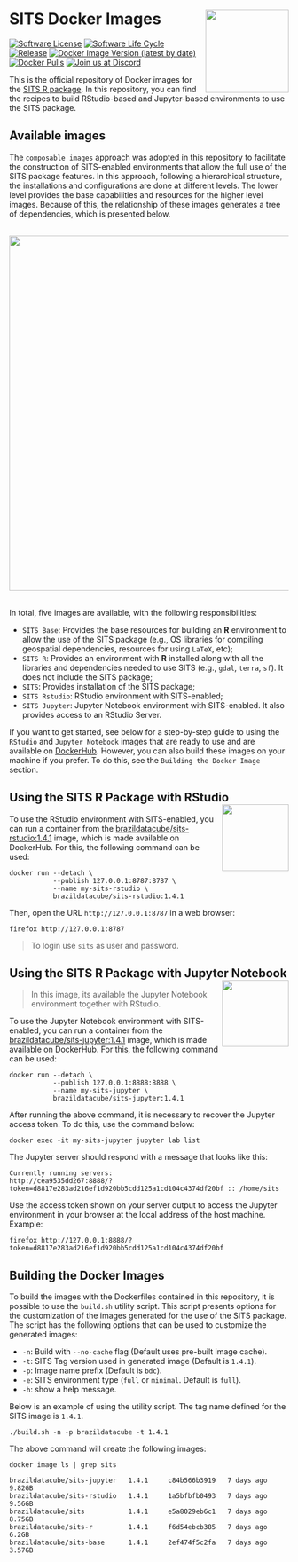 # SITS Docker Images <img src=".github/logo/sits-docker-sticker.png" align="right" width="150"/>

[![Software License](https://img.shields.io/badge/license-MIT-green)](https://github.com//brazil-data-cube/sits-docker/blob/master/LICENSE) [![Software Life
Cycle](https://img.shields.io/badge/lifecycle-maturing-blue.svg)](https://www.tidyverse.org/lifecycle/#maturing) [![Release](https://img.shields.io/github/tag/brazil-data-cube/sits-docker.svg)](https://github.com/brazil-data-cube/sits-docker/releases) [![Docker Image Version (latest by date)](https://img.shields.io/docker/v/brazildatacube/sits?label=Docker%20Hub)](https://hub.docker.com/r/brazildatacube/sits) [![Docker Pulls](https://img.shields.io/docker/pulls/brazildatacube/sits)](https://hub.docker.com/r/brazildatacube/sits) [![Join us at
Discord](https://img.shields.io/discord/689541907621085198?logo=discord&logoColor=ffffff&color=7389D8)](https://discord.com/channels/689541907621085198#)

This is the official repository of Docker images for the [SITS R package](https://github.com/e-sensing/sits). In this repository, you can find the recipes to build RStudio-based and Jupyter-based environments to use the SITS package.

## Available images

The `composable images` approach was adopted in this repository to facilitate the construction of SITS-enabled environments that allow the full use of the SITS package features. In this approach, following a hierarchical structure, the installations and configurations are done at different levels. The lower level provides the base capabilities and resources for the higher level images. Because of this, the relationship of these images generates a tree of dependencies, which is presented below.

<br/>
<div align="center">
 <img src=".github/arch/sits-docker-arch.png" width="640"/>
</div>
<br/>
           
In total, five images are available, with the following responsibilities:

- `SITS Base`: Provides the base resources for building an **R** environment to allow the use of the SITS package (e.g., OS libraries for compiling geospatial dependencies, resources for using `LaTeX`, etc);
- `SITS R`: Provides an environment with **R** installed along with all the libraries and dependencies needed to use SITS (e.g., `gdal`, `terra`, `sf`). It does not include the SITS package;
- `SITS`: Provides installation of the SITS package;
- `SITS Rstudio`: RStudio environment with SITS-enabled;
- `SITS Jupyter`: Jupyter Notebook environment with SITS-enabled. It also provides access to an RStudio Server.

If you want to get started, see below for a step-by-step guide to using the `RStudio` and `Jupyter Notebook` images that are ready to use and are available on [DockerHub](https://hub.docker.com/u/brazildatacube). However, you can also build these images on your machine if you prefer. To do this, see the `Building the Docker Image` section.

## Using the SITS R Package with RStudio <img src=".github/logo/sits-docker-env-rstudio.png" align="right" width="120"/>

To use the RStudio environment with SITS-enabled, you can run a container from the [brazildatacube/sits-rstudio:1.4.1](https://hub.docker.com/r/brazildatacube/sits-rstudio) image, which is made available on DockerHub. For this, the following command can be used:

```shell
docker run --detach \
           --publish 127.0.0.1:8787:8787 \
           --name my-sits-rstudio \
           brazildatacube/sits-rstudio:1.4.1
```

Then, open the URL `http://127.0.0.1:8787` in a web browser:

```shell
firefox http://127.0.0.1:8787
```

> To login use `sits` as user and password.

## Using the SITS R Package with Jupyter Notebook <img src=".github/logo/sits-docker-env-jupyter.png" align="right" width="120"/>

> In this image, its available the Jupyter Notebook environment together with RStudio.

To use the Jupyter Notebook environment with SITS-enabled, you can run a container from the [brazildatacube/sits-jupyter:1.4.1](https://hub.docker.com/r/brazildatacube/sits-jupyter) image, which is made available on DockerHub. For this, the following command can be used:

```shell
docker run --detach \
           --publish 127.0.0.1:8888:8888 \
           --name my-sits-jupyter \
           brazildatacube/sits-jupyter:1.4.1
```

After running the above command, it is necessary to recover the Jupyter access token. To do this, use the command below:

```shell
docker exec -it my-sits-jupyter jupyter lab list
```

The Jupyter server should respond with a message that looks like this:

```
Currently running servers:
http://cea9535dd267:8888/?token=d8817e283ad216ef1d920bb5cdd125a1cd104c4374df20bf :: /home/sits
```

Use the access token shown on your server output to access the Jupyter environment in your browser at the local address of the host machine. Example:

```shell
firefox http://127.0.0.1:8888/?token=d8817e283ad216ef1d920bb5cdd125a1cd104c4374df20bf
```

## Building the Docker Images

To build the images with the Dockerfiles contained in this repository, it is possible to use the `build.sh` utility script. This script presents options for the customization of the images generated for the use of the SITS package. The script has the following options that can be used to customize the generated images:

- `-n`: Build with `--no-cache` flag (Default uses pre-built image cache).  
- `-t`: SITS Tag version used in generated image (Default is `1.4.1`).
- `-p`: Image name prefix (Default is `bdc`).
- `-e`: SITS environment type (`full` or `minimal`. Default is `full`).
- `-h`: show a help message.


Below is an example of using the utility script. The tag name defined for the SITS image is `1.4.1`.

```shell
./build.sh -n -p brazildatacube -t 1.4.1
```

The above command will create the following images:

```shell
docker image ls | grep sits
```

```
brazildatacube/sits-jupyter   1.4.1     c84b566b3919   7 days ago          9.82GB
brazildatacube/sits-rstudio   1.4.1     1a5bfbfb0493   7 days ago          9.56GB
brazildatacube/sits           1.4.1     e5a8029eb6c1   7 days ago          8.75GB
brazildatacube/sits-r         1.4.1     f6d54ebcb385   7 days ago          6.2GB
brazildatacube/sits-base      1.4.1     2ef474f5c2fa   7 days ago          3.57GB
```

